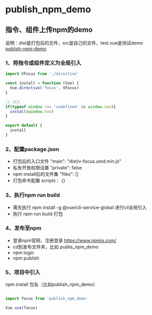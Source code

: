 # publish_npm_demo

## 指令、组件上传npm的demo

说明：dist是打包后的文件，src是自己的文件，test.vue是测试demo	<br/>
[publish-npm-demo](https://github.com/cslnihao/publish_npm_demo)

### 1、将指令或组件定义为全局引入
```js
import VFocus from './directive'

const install = function (Vue) {
  Vue.directive('focus', VFocus)
}

// 引入
if(typeof window !== 'undefined' && window.Vue){
  install(window.Vue)
}

export default {
  install
}
```

### 2、配置package.json

- 打包后的入口文件 "main": "dist/v-focus.umd.min.js"
- 私有开放权限设置 "private": false
- npm install后的文件集 "files": []
- 打包命令配置 scripts： {}

### 3、执行npm run build

- 需先执行 npm install -g @vue/cli-service-global 进行cli全局引入
- 执行 npm run build 打包

### 4、发布至npm

- 登录npm官网，注册登录 https://www.npmjs.com/
- cd到发布文件夹，比如 publis_npm_demo
- npm login
- npm publish

### 5、项目中引入

npm install 包名（比如publish_npm_demo）

```js

import focus from 'publish_npm_demo'

Vue.use(focus)

```